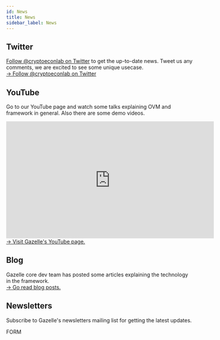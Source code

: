 ```yaml
---
id: News
title: News
sidebar_label: News
---
```


## Twitter

<p>
  <a href="https://twitter.com/cryptoeconlab" target="_blank">Follow @cryptoeconlab on Twitter</a> to get the up-to-date news. Tweet us any comments, we are excited to see some unique usecase.
  <br/>
  <a href="https://twitter.com/cryptoeconlab" target="_blank">-> Follow @cryptoeconlab on Twitter</a>
</p>

## YouTube

Go to our YouTube page and watch some talks explaining OVM and framework in general. Also there are some demo videos.

<iframe width="560" height="315" src="https://www.youtube.com/embed/St1-YmucrTM" frameborder="0" allow="accelerometer; autoplay; encrypted-media; gyroscope; picture-in-picture" allowfullscreen></iframe>
<br/>
<a href="https://www.youtube.com/channel/UCp1w3jQNBDD2Pz4kool36Pw" target="_blank">-> Visit Gazelle's YouTube page.</a>

## Blog

<p>
  Gazelle core dev team has posted some articles explaining the technology in the framework.
  <br/>
  <a href="https://medium.com/cryptoeconomics-lab" target="_blank">-> Go read blog posts.</a>
</p>

## Newsletters

Subscribe to Gazelle's newsletters mailing list for getting the latest updates.

FORM

<!-- TODO: form -->
